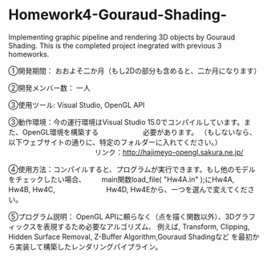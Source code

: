 # Homework4-Gouraud-Shading-
Implementing graphic pipeline and rendering 3D objects by Gouraud Shading.
This is the completed project inegrated with previous 3 homeworks.

①開発期間： おおよそ二か月（もし2Dの部分も含めると、二か月になります）

②開発メンバー数： 一人

③使用ツール: Visual Studio, OpenGL API

③動作環境：今の運行環境はVisual Studio 15.0でコンパイルしています。また、OpenGL環境を構築する
　　　　　　必要があります。 （もしないなら、以下ウェブサイトの通りに、特定のフォルダーに入れてください。）
　　　　　　
　　　　　　リンク：http://hajimeyo-opengl.sakura.ne.jp/

④使用方法：コンパイルすると、プログラムが実行できます。もし他のモデルをチェックしたい場合、
	　　main関数load_file( "Hw4A.in" );にHw4A,　Hw4B, Hw4C,　
　　　　　　Hw4D, Hw4Eから、一つを選んで変えてください。

⑤プログラム説明：
OpenGL APIに頼らなく（点を描く関数以外）、3Dグラフィックスを表現するため必要なアルゴリズム、
例えば, Transform, Clipping, Hidden Surface Removal, Z-Buffer Algorithm,Gouraud Shadingなど
を最初から実装して構築したレンダリングパイプライン。
 　　　
